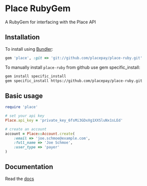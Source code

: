 # Place RubyGem

A RubyGem for interfacing with the Place API

## Installation

To install using [Bundler](https://bundler.io):

```ruby
gem 'place', :git => 'git://github.com/placepay/place-ruby.git'
```

To manually install `place-ruby` from github use gem specific_install:

```bash
gem install specific_install
gem specific_install https://github.com/placepay/place-ruby.git
```


## Basic usage

```ruby
require 'place'

# set your api key
Place.api_key = 'private_key_6fsMi3GDxXg1XXSluNx1sLEd'

# create an account
account = Place::Account.create(
    :email => 'joe.schmoe@example.com',
    :full_name => 'Joe Schmoe',
    :user_type => 'payer'
)
```

## Documentation
Read the [docs](https://developer.placepay.com/?ruby)

